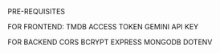 PRE-REQUISITES

FOR FRONTEND:
TMDB ACCESS TOKEN
GEMINI API KEY

FOR BACKEND
CORS 
BCRYPT
EXPRESS 
MONGODB
DOTENV
